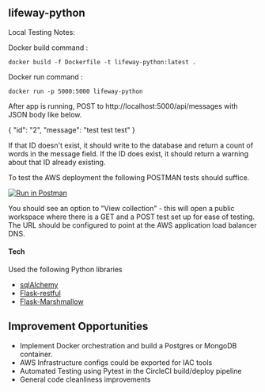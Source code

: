 ## lifeway-python

Local Testing Notes:

Docker build command :
```
docker build -f Dockerfile -t lifeway-python:latest .
```
Docker run command :
```
docker run -p 5000:5000 lifeway-python
```

After app is running, POST to http://localhost:5000/api/messages with JSON body like below.

{
    "id": "2",
    "message": "test test test"
}

If that ID doesn't exist, it should write to the database and return a count of words in the message field.
If the ID does exist, it should return a warning about that ID already existing.

To test the AWS deployment the following POSTMAN tests should suffice.

[![Run in Postman](https://run.pstmn.io/button.svg)](https://god.gw.postman.com/run-collection/16387030-9364dab5-d6bb-491c-b766-1a71856b8117?action=collection%2Ffork&collection-url=entityId%3D16387030-9364dab5-d6bb-491c-b766-1a71856b8117%26entityType%3Dcollection%26workspaceId%3D81a6d3be-b965-44ff-a577-4f7cb4f56f09)

You should see an option to "View collection" - this will open a public workspace where there is a GET and a POST test set up for ease of testing. The URL should be configured to point at the AWS application load balancer DNS.




#### Tech

Used the following Python libraries

- [sqlAlchemy](https://www.sqlalchemy.org/)
- [Flask-restful](https://flask-restful.readthedocs.io/en/latest/)
- [Flask-Marshmallow](https://flask-marshmallow.readthedocs.io/en/latest/)

## Improvement Opportunities
- Implement Docker orchestration and build a Postgres or MongoDB container. 
- AWS Infrastructure configs could be exported for IAC tools
- Automated Testing using Pytest in the CircleCI build/deploy pipeline
- General code cleanliness improvements

